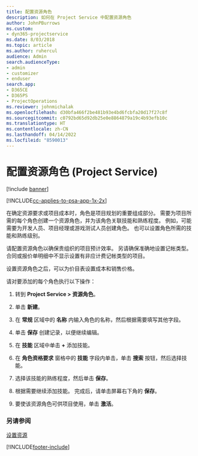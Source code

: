 ```yaml
---
title: 配置资源角色
description: 如何在 Project Service 中配置资源角色
author: JohnPBurrows
ms.custom:
- dyn365-projectservice
ms.date: 8/03/2018
ms.topic: article
ms.author: ruhercul
audience: Admin
search.audienceType:
- admin
- customizer
- enduser
search.app:
- D365CE
- D365PS
- ProjectOperations
ms.reviewer: johnmichalak
ms.openlocfilehash: d30bfa466f2be481b93e4bd6fcbfa20d17f27c8f
ms.sourcegitcommit: c0792bd65d92db25e0e8864879a19c4b93efb10c
ms.translationtype: HT
ms.contentlocale: zh-CN
ms.lasthandoff: 04/14/2022
ms.locfileid: "8590013"
---
```

# <a name="configure-resource-roles-project-service"></a>配置资源角色 (Project Service)

[!include [banner](../includes/psa-now-project-operations.md)]

[!INCLUDE[cc-applies-to-psa-app-1x-2x](../includes/cc-applies-to-psa-app-1x-2x.md)]

在确定资源要求或项目成本时，角色是项目规划的重要组成部分。 需要为项目所需的每个角色创建一个资源角色，并为该角色关联技能和熟练程度。 例如，可能需要为开发人员、项目经理或游戏测试人员创建角色。 也可以设置角色所需的技能和熟练级别。  
  
 请配置资源角色以确保贵组织的项目预计效率。  另请确保准确地设置记帐类型。 合同或报价单明细中不显示设置有非应计费记帐类型的项目。  
  
 设置资源角色之后，可以为价目表设置成本和销售价格。  
  
 请对要添加的每个角色执行以下操作：  
  
1.  转到 **Project Service > 资源角色**。  
  
2.  单击 **新建**。  
  
3.  在 **常规** 区域中的 **名称** 内输入角色的名称，然后根据需要填写其他字段。  
  
4.  单击 **保存** 创建记录，以便继续编辑。  
  
5.  在 **技能** 区域中单击 **+** 添加技能。  
  
6.  在 **角色资格要求** 窗格中的 **技能** 字段内单击，单击 **搜索** 按钮，然后选择技能。  
  
7.  选择该技能的熟练程度，然后单击 **保存**。  
  
8.  根据需要继续添加技能。 完成后，请单击屏幕右下角的 **保存**。  
  
9. 要使该资源角色可供项目使用，单击 **激活**。  
  
### <a name="see-also"></a>另请参阅  
 [设置资源](../psa/set-up-resources.md)


[!INCLUDE[footer-include](../includes/footer-banner.md)]
